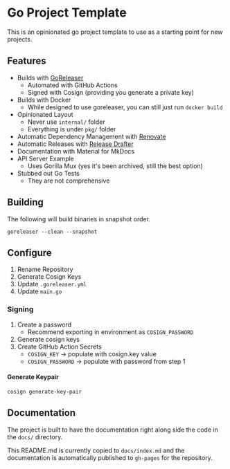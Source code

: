# Go Project Template

This is an opinionated go project template to use as a starting point for new projects.

## Features

- Builds with [GoReleaser](https://goreleaser.com)
  - Automated with GitHub Actions
  - Signed with Cosign (providing you generate a private key)
- Builds with Docker
  - While designed to use goreleaser, you can still just run `docker build`
- Opinionated Layout
  - Never use `internal/` folder 
  - Everything is under `pkg/` folder
- Automatic Dependency Management with [Renovate](https://github.com/renovatebot/renovate)
- Automatic Releases with [Release Drafter](https://github.com/release-drafter/release-drafter)
- Documentation with Material for MkDocs
- API Server Example
  - Uses Gorilla Mux (yes it's been archived, still the best option)
- Stubbed out Go Tests
  - They are not comprehensive

## Building

The following will build binaries in snapshot order.

```console
goreleaser --clean --snapshot
```

## Configure

1. Rename Repository
2. Generate Cosign Keys
3. Update `.goreleaser.yml`
4. Update `main.go`  

### Signing

1. Create a password
   - Recommend exporting in environment as `COSIGN_PASSWORD`
2. Generate cosign keys
3. Create GitHub Action Secrets
   - `COSIGN_KEY` -> populate with cosign.key value
   - `COSIGN_PASSWORD` -> populate with password from step 1

#### Generate Keypair

```console
cosign generate-key-pair
```

## Documentation

The project is built to have the documentation right along side the code in the `docs/` directory.

This README.md is currently copied to `docs/index.md` and the documentation is automatically published to `gh-pages`
for the repository.